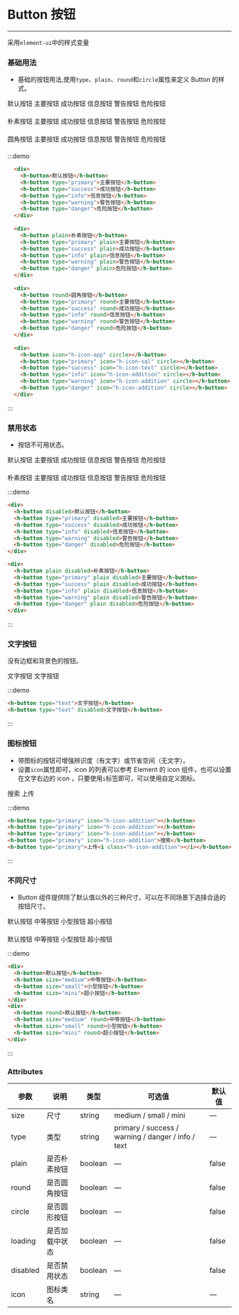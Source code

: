 <style lang="stylus" scoped>
  .demo-block {
    >div {
      margin-bottom: 20px;
      
      &:last-child {
        margin-bottom: 0;
      }
    }
  }
</style>

# Button 按钮

----
采用`element-ui`中的样式变量

### 基础用法

- 基础的按钮用法,使用`type`、`plain`、`round`和`circle`属性来定义 Button 的样式。

<div class="demo-block">
  <div>
    <h-button>默认按钮</h-button>
    <h-button type="primary">主要按钮</h-button>
    <h-button type="success">成功按钮</h-button>
    <h-button type="info">信息按钮</h-button>
    <h-button type="warning">警告按钮</h-button>
    <h-button type="danger">危险按钮</h-button>
  </div>
  
  <div>
    <h-button plain>朴素按钮</h-button>
    <h-button type="primary" plain>主要按钮</h-button>
    <h-button type="success" plain>成功按钮</h-button>
    <h-button type="info" plain>信息按钮</h-button>
    <h-button type="warning" plain>警告按钮</h-button>
    <h-button type="danger" plain>危险按钮</h-button>
  </div>
  
  <div>
    <h-button round>圆角按钮</h-button>
    <h-button type="primary" round>主要按钮</h-button>
    <h-button type="success" round>成功按钮</h-button>
    <h-button type="info" round>信息按钮</h-button>
    <h-button type="warning" round>警告按钮</h-button>
    <h-button type="danger" round>危险按钮</h-button>
  </div>
  
  <div>
    <h-button icon="h-icon-app" circle></h-button>
    <h-button type="primary" icon="h-icon-sql" circle></h-button>
    <h-button type="success" icon="h-icon-text" circle></h-button>
    <h-button type="info" icon="h-icon-addition" circle></h-button>
    <h-button type="warning" icon="h-icon-addition" circle></h-button>
    <h-button type="danger" icon="h-icon-addition" circle></h-button>
  </div>
</div>

:::demo 



```html
  <div>
    <h-button>默认按钮</h-button>
    <h-button type="primary">主要按钮</h-button>
    <h-button type="success">成功按钮</h-button>
    <h-button type="info">信息按钮</h-button>
    <h-button type="warning">警告按钮</h-button>
    <h-button type="danger">危险按钮</h-button>
  </div>
  
  <div>
    <h-button plain>朴素按钮</h-button>
    <h-button type="primary" plain>主要按钮</h-button>
    <h-button type="success" plain>成功按钮</h-button>
    <h-button type="info" plain>信息按钮</h-button>
    <h-button type="warning" plain>警告按钮</h-button>
    <h-button type="danger" plain>危险按钮</h-button>
  </div>
  
  <div>
    <h-button round>圆角按钮</h-button>
    <h-button type="primary" round>主要按钮</h-button>
    <h-button type="success" round>成功按钮</h-button>
    <h-button type="info" round>信息按钮</h-button>
    <h-button type="warning" round>警告按钮</h-button>
    <h-button type="danger" round>危险按钮</h-button>
  </div>
  
  <div>
    <h-button icon="h-icon-app" circle></h-button>
    <h-button type="primary" icon="h-icon-sql" circle></h-button>
    <h-button type="success" icon="h-icon-text" circle></h-button>
    <h-button type="info" icon="h-icon-addition" circle></h-button>
    <h-button type="warning" icon="h-icon-addition" circle></h-button>
    <h-button type="danger" icon="h-icon-addition" circle></h-button>
  </div>

```
:::

### 禁用状态

- 按钮不可用状态。
<div class="demo-block">
   <div>
     <h-button disabled>默认按钮</h-button>
     <h-button type="primary" disabled>主要按钮</h-button>
     <h-button type="success" disabled>成功按钮</h-button>
     <h-button type="info" disabled>信息按钮</h-button>
     <h-button type="warning" disabled>警告按钮</h-button>
     <h-button type="danger" disabled>危险按钮</h-button>
   </div>
   
   <div>
     <h-button plain disabled>朴素按钮</h-button>
     <h-button type="primary" plain disabled>主要按钮</h-button>
     <h-button type="success" plain disabled>成功按钮</h-button>
     <h-button type="info" plain disabled>信息按钮</h-button>
     <h-button type="warning" plain disabled>警告按钮</h-button>
     <h-button type="danger" plain disabled>危险按钮</h-button>
   </div>
</div>

:::demo

```html
<div>
  <h-button disabled>默认按钮</h-button>
  <h-button type="primary" disabled>主要按钮</h-button>
  <h-button type="success" disabled>成功按钮</h-button>
  <h-button type="info" disabled>信息按钮</h-button>
  <h-button type="warning" disabled>警告按钮</h-button>
  <h-button type="danger" disabled>危险按钮</h-button>
</div>

<div>
  <h-button plain disabled>朴素按钮</h-button>
  <h-button type="primary" plain disabled>主要按钮</h-button>
  <h-button type="success" plain disabled>成功按钮</h-button>
  <h-button type="info" plain disabled>信息按钮</h-button>
  <h-button type="warning" plain disabled>警告按钮</h-button>
  <h-button type="danger" plain disabled>危险按钮</h-button>
</div>
```
:::

### 文字按钮

没有边框和背景色的按钮。

<div class="demo-block">
  <h-button type="text">文字按钮</h-button>
  <h-button type="text" disabled>文字按钮</h-button>
</div>

:::demo
```html
<h-button type="text">文字按钮</h-button>
<h-button type="text" disabled>文字按钮</h-button>
```
:::

### 图标按钮

- 带图标的按钮可增强辨识度（有文字）或节省空间（无文字）。
- 设置`icon`属性即可，icon 的列表可以参考 Element 的 icon 组件，也可以设置在文字右边的 icon ，只要使用`i`标签即可，可以使用自定义图标。

<div class="demo-block">
  <h-button type="primary" icon="h-icon-addition"></h-button>
  <h-button type="primary" icon="h-icon-addition"></h-button>
  <h-button type="primary" icon="h-icon-addition"></h-button>
  <h-button type="primary" icon="h-icon-addition">搜索</h-button>
  <h-button type="primary">上传<i class="h-icon-addition"></i></h-button>
</div>

:::demo 
```html
<h-button type="primary" icon="h-icon-addition"></h-button>
<h-button type="primary" icon="h-icon-addition"></h-button>
<h-button type="primary" icon="h-icon-addition"></h-button>
<h-button type="primary" icon="h-icon-addition">搜索</h-button>
<h-button type="primary">上传<i class="h-icon-addition"></i></h-button>
```
:::


### 不同尺寸

- Button 组件提供除了默认值以外的三种尺寸，可以在不同场景下选择合适的按钮尺寸。

<div class="demo-block">
  <div>
    <h-button>默认按钮</h-button>
    <h-button size="medium">中等按钮</h-button>
    <h-button size="small">小型按钮</h-button>
    <h-button size="mini">超小按钮</h-button>
  </div>
  <div>
    <h-button round>默认按钮</h-button>
    <h-button size="medium" round>中等按钮</h-button>
    <h-button size="small" round>小型按钮</h-button>
    <h-button size="mini" round>超小按钮</h-button>
  </div>
</div>

:::demo 
```html
<div>
  <h-button>默认按钮</h-button>
  <h-button size="medium">中等按钮</h-button>
  <h-button size="small">小型按钮</h-button>
  <h-button size="mini">超小按钮</h-button>
</div>
<div>
  <h-button round>默认按钮</h-button>
  <h-button size="medium" round>中等按钮</h-button>
  <h-button size="small" round>小型按钮</h-button>
  <h-button size="mini" round>超小按钮</h-button>
</div>
```
:::

### Attributes
| 参数      | 说明    | 类型      | 可选值       | 默认值   |
|---------- |-------- |---------- |-------------  |-------- |
| size     | 尺寸   | string  |   medium / small / mini            |    —     |
| type     | 类型   | string    |   primary / success / warning / danger / info / text |     —    |
| plain     | 是否朴素按钮   | boolean    | — | false   |
| round     | 是否圆角按钮   | boolean    | — | false   |
| circle     | 是否圆形按钮   | boolean    | — | false   |
| loading     | 是否加载中状态   | boolean    | — | false   |
| disabled  | 是否禁用状态    | boolean   | —   | false   |
| icon  | 图标类名 | string   |  —  |  —  |
